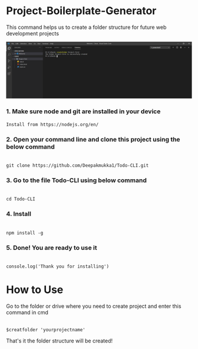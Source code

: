 # Project-Boilerplate-Generator
This command helps us to create a folder structure for future web development projects

![](https://github.com/Deepakmukka1/Project-Boilerplate-Generator/blob/main/Banner%20Image.PNG)

### 1. Make sure node and git are installed in your device

```
Install from https://nodejs.org/en/

```

### 2. Open your command line and clone this project using the below command

```

git clone https://github.com/Deepakmukka1/Todo-CLI.git

```

### 3. Go to the file Todo-CLI using below command

```

cd Todo-CLI

```

### 4. Install

```

npm install -g

```

### 5. Done! You are ready to use it

```

console.log('Thank you for installing')

```

# How to Use

Go to the folder or drive where you need to create project and enter this command in cmd


```

$creatfolder 'yourprojectname'

```
That's it the folder structure will be created!







